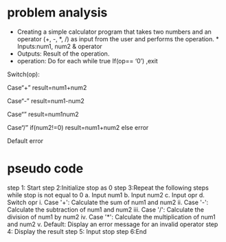 # problem analysis
* Creating a simple calculator program that takes two numbers and an operator (+, -, *, /) as input from the user and performs the operation. * Inputs:num1, num2 & operator
* Outputs: Result of the operation.
* operation: 
Do for each while true
If(op== ‘0’) ,exit

Switch(op):

Case“+” result=num1+num2

Case“-” result=num1-num2

Case“” result=num1num2

Case“/” if(num2!=0) result=num1+num2 else error

Default error

# pseudo code 
step 1: Start
step 2:Initialize stop as 0
step 3:Repeat the following steps while stop is not equal to 0
a. Input num1
b. Input num2
c. Input opr
d. Switch opr
i. Case '+': Calculate the sum of num1 and num2
ii. Case '-': Calculate the subtraction of num1 and num2
iii. Case '/': Calculate the division of num1 by num2
iv. Case '*': Calculate the multiplication of num1 and num2
v. Default: Display an error message for an invalid operator
step 4: Display the result
step 5: Input stop
step 6:End

